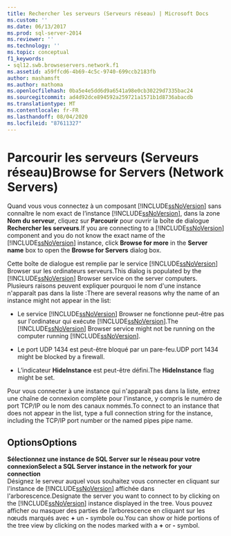```yaml
---
title: Rechercher les serveurs (Serveurs réseau) | Microsoft Docs
ms.custom: ''
ms.date: 06/13/2017
ms.prod: sql-server-2014
ms.reviewer: ''
ms.technology: ''
ms.topic: conceptual
f1_keywords:
- sql12.swb.browseservers.network.f1
ms.assetid: a59ffcd6-4b69-4c5c-9740-699ccb2183fb
author: mashamsft
ms.author: mathoma
ms.openlocfilehash: 0ba5e4e5dd6d9a6541a98e0cb30229d7335bac24
ms.sourcegitcommit: ad4d92dce894592a259721a1571b1d8736abacdb
ms.translationtype: MT
ms.contentlocale: fr-FR
ms.lasthandoff: 08/04/2020
ms.locfileid: "87611327"
---
```

# <a name="browse-for-servers-network-servers"></a><span data-ttu-id="06e7b-102">Parcourir les serveurs (Serveurs réseau)</span><span class="sxs-lookup"><span data-stu-id="06e7b-102">Browse for Servers (Network Servers)</span></span>
  <span data-ttu-id="06e7b-103">Quand vous vous connectez à un composant [!INCLUDE[ssNoVersion](../includes/ssnoversion-md.md)] sans connaître le nom exact de l’instance [!INCLUDE[ssNoVersion](../includes/ssnoversion-md.md)], dans la zone **Nom du serveur**, cliquez sur **Parcourir** pour ouvrir la boîte de dialogue **Rechercher les serveurs**.</span><span class="sxs-lookup"><span data-stu-id="06e7b-103">If you are connecting to a [!INCLUDE[ssNoVersion](../includes/ssnoversion-md.md)] component and you do not know the exact name of the [!INCLUDE[ssNoVersion](../includes/ssnoversion-md.md)] instance, click **Browse for more** in the **Server name** box to open the **Browse for Servers** dialog box.</span></span>  
  
 <span data-ttu-id="06e7b-104">Cette boîte de dialogue est remplie par le service [!INCLUDE[ssNoVersion](../includes/ssnoversion-md.md)] Browser sur les ordinateurs serveurs.</span><span class="sxs-lookup"><span data-stu-id="06e7b-104">This dialog is populated by the [!INCLUDE[ssNoVersion](../includes/ssnoversion-md.md)] Browser service on the server computers.</span></span> <span data-ttu-id="06e7b-105">Plusieurs raisons peuvent expliquer pourquoi le nom d'une instance n'apparaît pas dans la liste :</span><span class="sxs-lookup"><span data-stu-id="06e7b-105">There are several reasons why the name of an instance might not appear in the list:</span></span>  
  
-   <span data-ttu-id="06e7b-106">Le service [!INCLUDE[ssNoVersion](../includes/ssnoversion-md.md)] Browser ne fonctionne peut-être pas sur l'ordinateur qui exécute [!INCLUDE[ssNoVersion](../includes/ssnoversion-md.md)].</span><span class="sxs-lookup"><span data-stu-id="06e7b-106">The [!INCLUDE[ssNoVersion](../includes/ssnoversion-md.md)] Browser service might not be running on the computer running [!INCLUDE[ssNoVersion](../includes/ssnoversion-md.md)].</span></span>  
  
-   <span data-ttu-id="06e7b-107">Le port UDP 1434 est peut-être bloqué par un pare-feu.</span><span class="sxs-lookup"><span data-stu-id="06e7b-107">UDP port 1434 might be blocked by a firewall.</span></span>  
  
-   <span data-ttu-id="06e7b-108">L’indicateur **HideInstance** est peut-être défini.</span><span class="sxs-lookup"><span data-stu-id="06e7b-108">The **HideInstance** flag might be set.</span></span>  
  
 <span data-ttu-id="06e7b-109">Pour vous connecter à une instance qui n'apparaît pas dans la liste, entrez une chaîne de connexion complète pour l'instance, y compris le numéro de port TCP/IP ou le nom des canaux nommés.</span><span class="sxs-lookup"><span data-stu-id="06e7b-109">To connect to an instance that does not appear in the list, type a full connection string for the instance, including the TCP/IP port number or the named pipes pipe name.</span></span>  
  
## <a name="options"></a><span data-ttu-id="06e7b-110">Options</span><span class="sxs-lookup"><span data-stu-id="06e7b-110">Options</span></span>  
 <span data-ttu-id="06e7b-111">**Sélectionnez une instance de SQL Server sur le réseau pour votre connexion**</span><span class="sxs-lookup"><span data-stu-id="06e7b-111">**Select a SQL Server instance in the network for your connection**</span></span>  
 <span data-ttu-id="06e7b-112">Désignez le serveur auquel vous souhaitez vous connecter en cliquant sur l'instance de [!INCLUDE[ssNoVersion](../includes/ssnoversion-md.md)] affichée dans l'arborescence.</span><span class="sxs-lookup"><span data-stu-id="06e7b-112">Designate the server you want to connect to by clicking on the [!INCLUDE[ssNoVersion](../includes/ssnoversion-md.md)] instance displayed in the tree.</span></span> <span data-ttu-id="06e7b-113">Vous pouvez afficher ou masquer des parties de l’arborescence en cliquant sur les nœuds marqués avec **+** un **-** symbole ou.</span><span class="sxs-lookup"><span data-stu-id="06e7b-113">You can show or hide portions of the tree view by clicking on the nodes marked with a **+** or **-** symbol.</span></span>  
  
  
